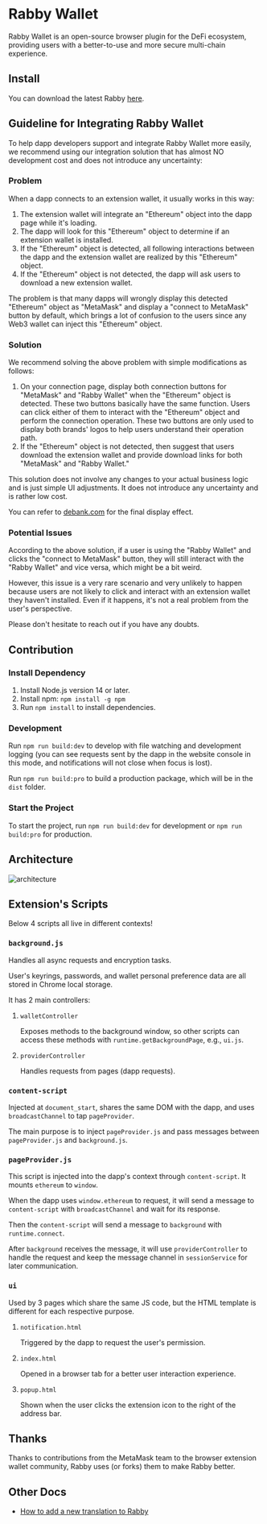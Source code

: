 # Rabby Wallet

Rabby Wallet is an open-source browser plugin for the DeFi ecosystem, providing users with a better-to-use and more secure multi-chain experience.

## Install

You can download the latest Rabby [here](https://github.com/RabbyHub/Rabby/releases/latest).

## Guideline for Integrating Rabby Wallet

To help dapp developers support and integrate Rabby Wallet more easily, we recommend using our integration solution that has almost NO development cost and does not introduce any uncertainty:

### Problem

When a dapp connects to an extension wallet, it usually works in this way:

1. The extension wallet will integrate an "Ethereum" object into the dapp page while it's loading.
2. The dapp will look for this "Ethereum" object to determine if an extension wallet is installed.
3. If the "Ethereum" object is detected, all following interactions between the dapp and the extension wallet are realized by this "Ethereum" object.
4. If the "Ethereum" object is not detected, the dapp will ask users to download a new extension wallet.

The problem is that many dapps will wrongly display this detected "Ethereum" object as "MetaMask" and display a "connect to MetaMask" button by default, which brings a lot of confusion to the users since any Web3 wallet can inject this "Ethereum" object.

### Solution

We recommend solving the above problem with simple modifications as follows:

1. On your connection page, display both connection buttons for "MetaMask" and "Rabby Wallet" when the "Ethereum" object is detected. These two buttons basically have the same function. Users can click either of them to interact with the "Ethereum" object and perform the connection operation. These two buttons are only used to display both brands' logos to help users understand their operation path.
2. If the "Ethereum" object is not detected, then suggest that users download the extension wallet and provide download links for both "MetaMask" and "Rabby Wallet."

This solution does not involve any changes to your actual business logic and is just simple UI adjustments. It does not introduce any uncertainty and is rather low cost.

You can refer to [debank.com](https://debank.com) for the final display effect.

### Potential Issues

According to the above solution, if a user is using the "Rabby Wallet" and clicks the "connect to MetaMask" button, they will still interact with the "Rabby Wallet" and vice versa, which might be a bit weird.

However, this issue is a very rare scenario and very unlikely to happen because users are not likely to click and interact with an extension wallet they haven't installed. Even if it happens, it's not a real problem from the user's perspective.

Please don't hesitate to reach out if you have any doubts.

## Contribution

### Install Dependency

1. Install Node.js version 14 or later.
2. Install npm: `npm install -g npm`
3. Run `npm install` to install dependencies.

### Development

Run `npm run build:dev` to develop with file watching and development logging (you can see requests sent by the dapp in the website console in this mode, and notifications will not close when focus is lost).

Run `npm run build:pro` to build a production package, which will be in the `dist` folder.

### Start the Project

To start the project, run `npm run build:dev` for development or `npm run build:pro` for production.

## Architecture

![architecture](./docs/architecture.png)

## Extension's Scripts

Below 4 scripts all live in different contexts!

### `background.js`

Handles all async requests and encryption tasks.

User's keyrings, passwords, and wallet personal preference data are all stored in Chrome local storage.

It has 2 main controllers:

1. `walletController`

   Exposes methods to the background window, so other scripts can access these methods with `runtime.getBackgroundPage`, e.g., `ui.js`.

2. `providerController`

   Handles requests from pages (dapp requests).

### `content-script`

Injected at `document_start`, shares the same DOM with the dapp, and uses `broadcastChannel` to tap `pageProvider`.

The main purpose is to inject `pageProvider.js` and pass messages between `pageProvider.js` and `background.js`.

### `pageProvider.js`

This script is injected into the dapp's context through `content-script`. It mounts `ethereum` to `window`.

When the dapp uses `window.ethereum` to request, it will send a message to `content-script` with `broadcastChannel` and wait for its response.

Then the `content-script` will send a message to `background` with `runtime.connect`.

After `background` receives the message, it will use `providerController` to handle the request and keep the message channel in `sessionService` for later communication.

### `ui`

Used by 3 pages which share the same JS code, but the HTML template is different for each respective purpose.

1. `notification.html`

   Triggered by the dapp to request the user's permission.

2. `index.html`

   Opened in a browser tab for a better user interaction experience.

3. `popup.html`

   Shown when the user clicks the extension icon to the right of the address bar.

## Thanks

Thanks to contributions from the MetaMask team to the browser extension wallet community, Rabby uses (or forks) them to make Rabby better.

## Other Docs

- [How to add a new translation to Rabby](/docs/translation.md)
